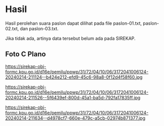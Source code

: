 # Hasil

Hasil perolehan suara paslon dapat dilihat pada file paslon-01.txt, paslon-02.txt, dan paslon-03.txt.

Jika tidak ada, artinya data tersebut belum ada pada SIREKAP.

## Foto C Plano

https://sirekap-obj-formc.kpu.go.id/d16e/pemilu/ppwp/31/72/04/10/06/3172041006124-20240214-211124--b424e212-efd9-45c6-98a8-0f12d4f58f60.jpg

https://sirekap-obj-formc.kpu.go.id/d16e/pemilu/ppwp/31/72/04/10/06/3172041006124-20240214-211526--5f6439ef-800d-45a1-ba5d-792fa17835ff.jpg

https://sirekap-obj-formc.kpu.go.id/d16e/pemilu/ppwp/31/72/04/10/06/3172041006124-20240214-211634--d4978cf7-660e-479c-a5cb-02974b871377.jpg
